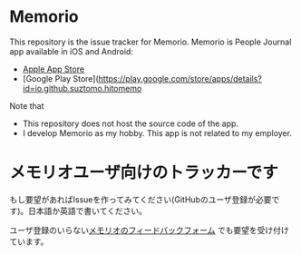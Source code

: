 # Memorio

This repository is the issue tracker for Memorio. Memorio is People Journal app available in iOS and Android:

- [Apple App Store](https://apps.apple.com/jp/app/Memorio/id1508929510)
- [Google Play Store](https://play.google.com/store/apps/details?id=io.github.suztomo.hitomemo

Note that
- This repository does not host the source code of the app.
- I develop Memorio as my hobby. This app is not related to my employer.

# メモリオユーザ向けのトラッカーです

もし要望があればIssueを作ってみてください(GitHubのユーザ登録が必要です)。日本語か英語で書いてください。

ユーザ登録のいらない[メモリオのフィードバックフォーム](
https://docs.google.com/forms/d/e/1FAIpQLSd9rZy-nX6WKlC-OEwWZv1oFasZANsaESyCLLzLFuKgtb1OIQ/viewform)
でも要望を受け付けています。

